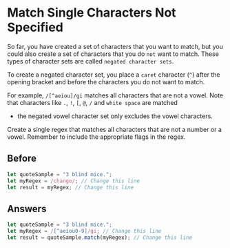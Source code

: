 # Match Single Characters Not Specified
So far, you have created a set of characters that you want to match, but you could also create a set of characters that you do `not` want to match. 
These types of character sets are called `negated character sets`.

To create a negated character set, you place a `caret` character (`^`) after the opening bracket and before the characters you do not want to match.

For example, `/[^aeiou]/gi` matches all characters that are not a vowel. Note that characters like `.`, `!`, `[`, `@`, `/` and `white space` are matched 
- the negated vowel character set only excludes the vowel characters.

Create a single regex that matches all characters that are not a number or a vowel. 
Remember to include the appropriate flags in the regex.

## Before
```javascript
let quoteSample = "3 blind mice.";
let myRegex = /change/; // Change this line
let result = myRegex; // Change this line
```

## Answers
```javascript
let quoteSample = "3 blind mice.";
let myRegex = /[^aeiou0-9]/gi; // Change this line
let result = quoteSample.match(myRegex); // Change this line
```
